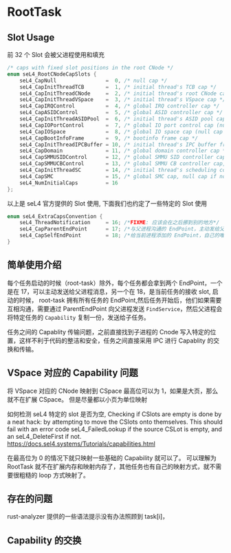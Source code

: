 # RootTask 

## Slot Usage

前 32 个 Slot 会被父进程使用和填充

```c
/* caps with fixed slot positions in the root CNode */
enum seL4_RootCNodeCapSlots {
    seL4_CapNull                =  0, /* null cap */
    seL4_CapInitThreadTCB       =  1, /* initial thread's TCB cap */
    seL4_CapInitThreadCNode     =  2, /* initial thread's root CNode cap */
    seL4_CapInitThreadVSpace    =  3, /* initial thread's VSpace cap */
    seL4_CapIRQControl          =  4, /* global IRQ controller cap */
    seL4_CapASIDControl         =  5, /* global ASID controller cap */
    seL4_CapInitThreadASIDPool  =  6, /* initial thread's ASID pool cap */
    seL4_CapIOPortControl       =  7, /* global IO port control cap (null cap if not supported) */
    seL4_CapIOSpace             =  8, /* global IO space cap (null cap if no IOMMU support) */
    seL4_CapBootInfoFrame       =  9, /* bootinfo frame cap */
    seL4_CapInitThreadIPCBuffer = 10, /* initial thread's IPC buffer frame cap */
    seL4_CapDomain              = 11, /* global domain controller cap */
    seL4_CapSMMUSIDControl      = 12, /* global SMMU SID controller cap, null cap if not supported */
    seL4_CapSMMUCBControl       = 13, /* global SMMU CB controller cap, null cap if not supported */
    seL4_CapInitThreadSC        = 14, /* initial thread's scheduling context cap, null cap if not supported */
    seL4_CapSMC                 = 15, /* global SMC cap, null cap if not supported */
    seL4_NumInitialCaps         = 16
};
```

以上是 seL4 官方提供的 Slot 使用, 下面我们也约定了一些特定的 Slot 使用

```c
enum seL4_ExtraCapsConvention {
    seL4_ThreadNotification     = 16; /*FIXME: 应该会在之后挪到别的地方*/
    seL4_CapParentEndPoint      = 17; /*与父进程沟通的 EndPoint，主动发给父任务*/
    seL4_CapSelfEndPoint        = 18; /*给当前进程添加的 EndPoint，自己的唯一接收 Slot，别人可以通过这个 Slot 给自己发送信息*/
}
```



## 简单使用介绍

每个任务启动的时候（root-task）除外，每个任务都会拿到两个 EndPoint，一个是在 17，可以主动发送给父进程消息，另一个在 18，是当前任务的接收 slot, 启动的时候， root-task 拥有所有任务的 EndPoint,然后任务开始后，他们如果需要互相沟通，需要通过 ParentEndPoint 向父进程发送 `FindService`，然后父进程会将特定任务的 `Capability` 复制一份，发送给子任务。

任务之间的 Capablity 传输问题，之前直接找到子进程的 Cnode 写入特定的位置，这样不利于代码的整洁和安全，任务之间直接采用 IPC 进行 Capablity 的交换和传输。

## VSpace 对应的 Capability 问题

将 VSpace 对应的 CNode 映射到 CSpace 最高位可以为 1，如果是大页，那么就不在扩展 CSpace。
但是尽量都以小页为单位映射

如何检测 seL4 特定的 slot 是否为空, 
 Checking if CSlots are empty is done by a neat hack: by attempting to move the CSlots onto themselves. This should fail with an error code seL4_FailedLookup if the source CSLot is empty, and an seL4_DeleteFirst if not. 
https://docs.sel4.systems/Tutorials/capabilities.html

在最高位为 0 的情况下就只映射一些基础的 Capability 就可以了。
可以理解为 RootTask 就不在扩展内存和映射内存了，其他任务也有自己的映射方式，就不需要很粗糙的 loop 方式映射了。


## 存在的问题

rust-analyzer 提供的一些语法提示没有办法照顾到 task[i]，

## Capability 的交换



